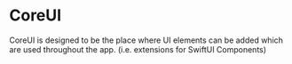 # CoreUI

CoreUI is designed to be the place where UI elements can be added which are used throughout the app. (i.e. extensions for SwiftUI Components)
